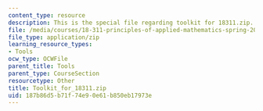 ```yaml
---
content_type: resource
description: This is the special file regarding toolkit for 18311.zip.
file: /media/courses/18-311-principles-of-applied-mathematics-spring-2014/187b86d5b71f74e90e61b850eb17973e_Toolkit_for_18311.zip
file_type: application/zip
learning_resource_types:
- Tools
ocw_type: OCWFile
parent_title: Tools
parent_type: CourseSection
resourcetype: Other
title: Toolkit_for_18311.zip
uid: 187b86d5-b71f-74e9-0e61-b850eb17973e
---
```

